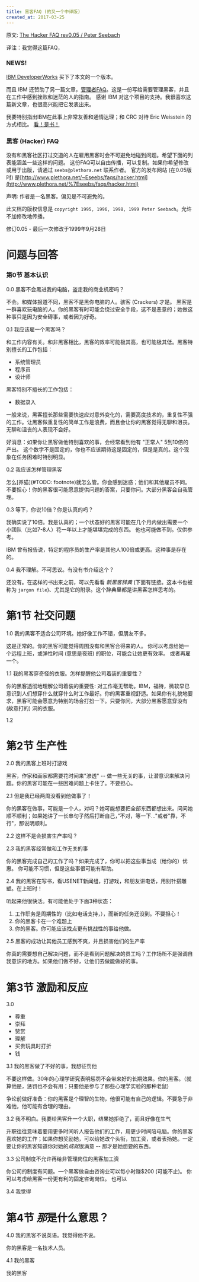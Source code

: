```yaml
---
title: 黑客FAQ (的又一个中译版)
created_at: 2017-03-25
---
```


原文: [The Hacker FAQ rev0.05 / Peter Seebach](https://www.seebs.net/faqs/hacker.html)

译注：我觉得这篇FAQ，

### NEWS!

[IBM DeveloperWorks](http://www.ibm.com/developerworks/) 买下了本文的一个版本。

而且 IBM 还赞助了另一篇文章，[管理者FAQ](http://www.seebs.net/faqs/manager.html)。这是一份写给需要管理黑客，并且在工作中感到挫败和迷茫的人的指南。
感谢 IBM 对这个项目的支持。我很喜欢这篇新文章，也很高兴能把它发表出来。

我要特别指出IBM在此事上非常友善和通情达理；和 CRC 对待 Eric Weisstein 的方式相比。
[看！是书！](http://www.powells.com/cgi-bin/partner?partner_id=23311&html=ppbs/23311.html)

### 黑客 (Hacker) FAQ

没有和黑客社区打过交道的人在雇用黑客时会不可避免地碰到问题。希望下面的列表能涵盖一些这样的问题。
这份FAQ可以自由传播，可以复制。如果你希望修改或用于出版，请通过 `seebs@plethora.net` 联系作者。
官方的发布网站 (在0.05版时) 是[http://www.plethora.net/~Eseebs/faqs/hacker.html](http://www.plethora.net/%7Eseebs/faqs/hacker.html)

声明: 作者是一名黑客。偏见是不可避免的。

此文档的版权信息是 `copyright 1995, 1996, 1998, 1999 Peter Seebach`。允许不加修改地传播。

修订0.05 - 最后一次修改于1999年9月28日

# 问题与回答

### 第0节 基本认识

0.0 黑客不会黑进我的电脑，盗走我的商业机密吗？

不会。和媒体报道不同，黑客不是黑你电脑的人。骇客 (Crackers) 才是。
黑客是一群喜欢玩电脑的人。你的黑客有时可能会绕过安全手段，这不是恶意的；她做这种事只是因为安全碍事，或者因为好奇。

0.1 我应该雇一个黑客吗？

和工作内容有关。和非黑客相比，黑客的效率可能极其高，也可能极其低。黑客特别擅长的工作包括：

- 系统管理员
- 程序员
- 设计师

黑客特别不擅长的工作包括：

- 数据录入

一般来说，黑客擅长那些需要快速应对意外变化的，需要高度技术的，重复性不强的工作。让黑客做重复性的简单工作是浪费，而且会让你的黑客觉得无聊和沮丧。无聊和沮丧的人表现不会好。

好消息：如果你让黑客做他特别喜欢的事，会经常看到他有 "正常人" 5到10倍的产出。
这个数字不是固定的，你也不应该期待这是固定的，但是是真的。这个现象在任务困难时特别明显。

0.2 我应该怎样管理黑客

怎么[养猫](#TODO: footnote)就怎么管。你会感到迷惑；他们和其他雇员不同。不要担心！你的黑客很可能愿意提供问题的答案，只要你问。大部分黑客会自我管理。

0.3 等下，你说10倍？你是认真的吗？

我确实说了10倍。我是认真的；一个状态好的黑客可能在几个月内做出需要一个小团队（比如7-8人）花一年以上才能堪堪完成的东西。
他也可能做不到。仅供参考。

IBM 曾有报告说，特定的程序员的生产率是其他人100倍或更高。这种事是存在的。

0.4 我不理解。不可思议。有没有书介绍这个？

还没有。在这样的书出来之前，可以先看看 *新黑客辞典* (下面有链接。这本书也被称为 `jargon file`)、尤其是它的附录。这个辞典里都是讲黑客怎样思考的。

# 第1节 社交问题

1.0 我的黑客不适合公司环境。她好像工作不错，但朋友不多。

这是正常的。你的黑客可能觉得周围没有和黑客合得来的人。
你可以考虑给她一个远程上班，或弹性时间 (意思是夜班) 的职位，可能会让她更有效率。
或者再雇一个。

1.1 我的黑客穿奇怪的衣服。怎样提醒他公司着装的重要性？

你的黑客透彻地理解公司着装的重要性: 对工作毫无帮助。IBM，福特，微软早已意识到人们想穿什么就穿什么时工作最好。你的黑客重视舒适。如果你有礼貌地要求，黑客可能会愿意为特别的场合打扮一下。只要你问，大部分黑客愿意穿没有 (故意打的) 洞的衣服。

1.2 

# 第2节 生产性

2.0 我的黑客上班时打游戏

黑客，作家和画家都需要花时间来"渗透" -- 做一些无关的事，让潜意识来解决问题。你的黑客可能在一些困难问题上卡住了。不要担心。

2.1 但是我已经两周没看到他做事了！

你的黑客在做事，可能是一个人，对吗？她可能想要把全部东西都想出来。问问她顺不顺利；如果她讲了一长串句子然后打断自己，”不对，等一下..."或者"靠，不行"，那说明顺利。

2.2 这样不是会损害生产率吗？

2.3 我的黑客经常做和工作无关的事


你的黑客完成自己的工作了吗？如果完成了，你可以把这些事当成（给你的）优惠。
你可能不习惯，但是这些事很可能有帮助。

2.4 我的黑客在写书，看USENET新闻组，打游戏，和朋友讲电话，用别针搭雕塑。在上班时！

听起来他很快活。有可能他处于下面3种状态：

1. 工作职务是周期性的（比如电话支持，），而新的任务还没到。不要担心！
2. 你的黑客卡在一个难题上
3. 你的黑客。你可能应该找点更有挑战性的事给他做。

2.5 黑客的成功让其他员工感到不爽，并且损害他们的生产率

你真的需要想自己解决问题，而不是看到问题解决的员工吗？工作场所不是强调自我意识的地方。如果他们做不好，让他们去做能做好的事。

# 第3节 激励和反应

3.0

- 尊重
- 崇拜
- 赞赏
- 理解
- 买贵玩具时打折
- 钱

3.1 我的黑客做了不好的事，我想征罚他

不要这样做。30年的心理学研究表明惩罚不会带来好的长期效果。你的黑客。（就算他是，惩罚也不会有用；只要他是参与了那些心理学实验的那种老鼠)

争论前做好准备：你的黑客是个理智的生物，他很可能有自己的逻辑。不要急于非难他，他可能有合理的理由。

3.2 我不明白。我要给黑客升一个大职，结果她拒绝了，而且好像在生气

升职往往意味着要用更多时间听人报告他们的工作，用更少时间陪电脑。你的黑客喜欢她的工作；如果你想奖励她，可以给她改个头衔，加工资，或者表扬她。一定要让你的黑客知道你对她的*成就*很满意 -- 那才是她想要的东西。

3.3 公司制度不允许再给非管理岗位的黑客加工资

你公司的制度有问题。一个黑客做自由咨询业可以每小时赚$200 (可能不止)。
你可以考虑给黑客一份更有利的固定咨询岗位。
也可以

3.4 我觉得

# 第4节 *那*是什么意思？

4.0 我的黑客不说英语。我觉得他不说。

你的黑客是一名技术人员。

4.1 我的黑客


我的黑客
